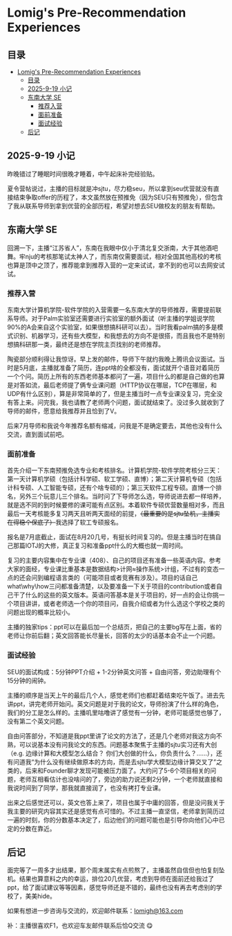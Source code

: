 # Lomig's Pre-Recommendation Experiences

## 目录
- [Lomig's Pre-Recommendation Experiences](#lomigs-pre-recommendation-experiences)
  - [目录](#目录)
  - [2025-9-19 小记](#2025-9-19-小记)
  - [东南大学 SE](#东南大学-se)
    - [推荐入营](#推荐入营)
    - [面前准备](#面前准备)
    - [面试经验](#面试经验)
  - [后记](#后记)

## 2025-9-19 小记
昨晚错过了睡眠时间很晚才睡着，中午起床补完经验贴。

夏令营帖说过，主播的目标就是冲sjtu，尽力稳seu，所以拿到seu优营就没有直接结束争取offer的历程了，本文虽然放在预推免（因为SEU只有预推免），但包含了我从联系导师到拿到优营的全部历程，希望对想去SEU做校友的朋友有帮助。

## 东南大学 SE
回溯一下，主播“江苏省人”，东南在我眼中仅小于清北复交浙南，大于其他酒吧舞。牢nju的考核那笔试太神人了，而东南仅需要面试，相对全国其他高校的考核也算是顶中之顶了，推荐能拿到推荐入营的一定来试试，拿不到的也可以去网安试试。

### 推荐入营
东南大学计算机学院-软件学院的入营需要一名东南大学的导师推荐，需要提前联系导师。对于Palm实验室还需要进行实验室的额外面试（听主播的学姐说学院90%的A会来自这个实验室，如果很想搞科研可以去）。当时我看palm搞的多是模式识别、机器学习，还有些大模型，和我想去的方向不是很搭，而且我也不是特别想搞科研那一类，最终还是想在学院主页找别的老师推荐。

陶瓷部分顺利得让我惊讶。早上发的邮件，导师下午就约我晚上腾讯会议面试。当时是5月底，主播就准备了简历，连ppt啥的全都没有，面试就开个语音对着简历一个个问。简历上所有的东西老师基本都问了一遍，项目什么的都是自己做的也算是对答如流，最后老师提了俩专业课问题（HTTP协议在哪层，TCP在哪层，和UDP有什么区别），算是非常简单的了，但是主播当时一点专业课没复习，完全没有答上来。问完我，我也请教了老师两个问题，面试就结束了。没过多久就收到了导师的邮件，愿意给我推荐并且恰到了V。

后来7月导师和我说今年推荐名额有缩减，问我是不是确定要去，其他也没有什么交流，直到面试前吧。

### 面前准备
首先介绍一下东南预推免选专业和考核排名。计算机学院-软件学院考核分三天：第一天计算机学硕（包括计科学硕、软工学硕、直博）；第二天计算机专硕（包括计科专硕、人工智能专硕，还有个啥专硕的）；第三天软件工程专硕。直博一个排名，另外三个玩意儿三个排名。当时问了下导师怎么选，导师说进去都一样培养，就是选不同的到时候要修的课可能有点区别。本着软件专硕优营数量相对多，而且最后一天考核能多复习两天且听两天面经的前提，<s>（最重要的是sjtu坠机，主播实在得稳个保底了）</s>我选择了软工专硕报名。

报名是7月底截止，面试在8月20几号，有挺长时间复习的。但是主播当时在搞自己那篇IOTJ的大修，真正复习和准备ppt什么的大概也就一周时间。

复习的主要内容集中在专业课（408）、自己的项目还有准备一些英语内容。参考大家的面经，专业课比重基本是数据结构>计网≈操作系统>计组，不过有的变态一点的还会问到编程语言类的（可能项目或者竞赛有涉及）。项目的话自己what\why\how三问都准备清楚，以及要准备一下关于项目的contribution或者自己干了什么的这些的英文版本。英语问答基本是关于项目的，好一点的会让你挑一个项目讲讲，或者老师选一个你的项目问，自我介绍或者为什么选这个学校之类的问题出现的概率比较小。

主播的独家tips：ppt可以在最后加一个总结页，把自己的主要bg写在上面，省的老师让你前后翻；英文回答能长尽量长，回答的太少的话基本会不止一个问题。

### 面试经验
SEU的面试构成：5分钟PPT介绍 + 1-2分钟英文问答 + 自由问答，旁边助理有个15分钟的闹钟。

主播的顺序是当天上午的最后几个人，感觉老师们也都赶着结束吃午饭了。进去先讲ppt，讲完老师开始问。英文问题是对于我的论文，导师扮演了什么样的角色，我们的分工是怎么样的。主播叽里咕噜讲了感觉有一分钟，老师可能感觉也够了，没有第二个英文问题。

自由问答部分，不知道是我ppt里讲了论文的方法了，还是几个老师对我这方向不熟，可以说基本没有问我论文的东西。问题基本聚焦于主播的sjtu实习还有大创（e.g. 边缘计算和大模型怎么结合？ 你们大创做的什么，你负责什么？……），还有问道我“为什么没有继续做原本的方向，而是去sjtu学大模型边缘计算交叉了”之类的，后来和Founder聊才发现可能被压力面了。大约问了5-6个项目相关的问题，老师互相看估计也没啥问的了，旁边的助力说还剩2分钟，一个老师就直接和我说时间到了同学，那我就直接润了，也没有拷打专业课。

出来之后感觉还可以，英文也答上来了，项目也属于中庸的回答，但是没问我关于我主要的研究内容其实还是感觉有点可惜的。不过主播一直坚信，老师拿到简历过一遍的时刻，你的分数基本决定了，后边他们的问题可能也是引导你向他们心中已定的分数在靠近。


## 后记
面完等了一周多才出结果，那个周末属实有点煎熬了，主播虽然自信但也怕复刻坠机。结果也算意料之内的幸运，排位20几优营，考虑到导师在面前还给我过了ppt，给了面试建议等等因素，感觉导师还是不错的，最终也没有再去考虑别的学校了，美美hide。

如果有想进一步咨询与交流的，欢迎邮件联系：lomigh@163.com

补：主播很喜欢F1，也欢迎车友邮件联系后恰Q交流 :yum:
